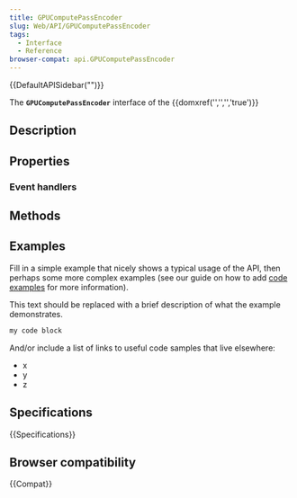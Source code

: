 ```yaml
---
title: GPUComputePassEncoder
slug: Web/API/GPUComputePassEncoder
tags:
  - Interface
  - Reference
browser-compat: api.GPUComputePassEncoder
---
```

{{DefaultAPISidebar("")}}

The **`GPUComputePassEncoder`** interface of the {{domxref('','','','true')}} 

## Description

 

## Properties



### Event handlers



## Methods



## Examples

Fill in a simple example that nicely shows a typical usage of the API, then perhaps some more complex examples (see our guide on how to add [code examples](/en-US/docs/MDN/Contribute/Structures/Code_examples) for more information).

This text should be replaced with a brief description of what the example demonstrates.

```js
my code block
```

And/or include a list of links to useful code samples that live elsewhere:

*   x
*   y
*   z

## Specifications

{{Specifications}}

## Browser compatibility

{{Compat}}

